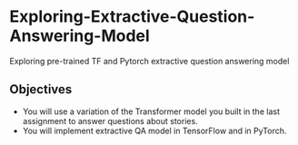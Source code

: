 # Exploring-Extractive-Question-Answering-Model
Exploring pre-trained TF and Pytorch extractive question answering model

## Objectives
* You will use a variation of the Transformer model you built in the last assignment to answer questions about stories.
* You will implement extractive QA model in TensorFlow and in PyTorch.
